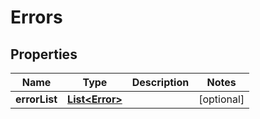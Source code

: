 # Errors

## Properties
Name | Type | Description | Notes
------------ | ------------- | ------------- | -------------
**errorList** | [**List&lt;Error&gt;**](Error.md) |  |  [optional]
